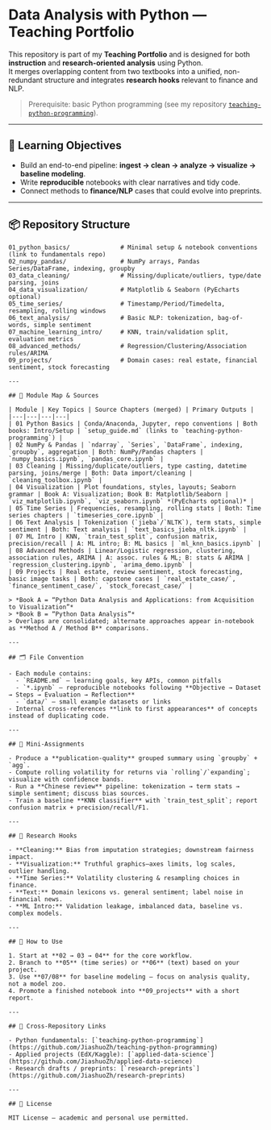 # Data Analysis with Python — Teaching Portfolio

This repository is part of my **Teaching Portfolio** and is designed for both **instruction** and **research-oriented analysis** using Python.  
It merges overlapping content from two textbooks into a unified, non-redundant structure and integrates **research hooks** relevant to finance and NLP.

> Prerequisite: basic Python programming (see my repository [`teaching-python-programming`](https://github.com/JiashuoZh/teaching-python-programming)).

---

## 🎯 Learning Objectives
- Build an end-to-end pipeline: **ingest → clean → analyze → visualize → baseline modeling**.
- Write **reproducible** notebooks with clear narratives and tidy code.
- Connect methods to **finance/NLP** cases that could evolve into preprints.

---

## 📦 Repository Structure

```text
01_python_basics/              # Minimal setup & notebook conventions (link to fundamentals repo)
02_numpy_pandas/               # NumPy arrays, Pandas Series/DataFrame, indexing, groupby
03_data_cleaning/              # Missing/duplicate/outliers, type/date parsing, joins
04_data_visualization/         # Matplotlib & Seaborn (PyEcharts optional)
05_time_series/                # Timestamp/Period/Timedelta, resampling, rolling windows
06_text_analysis/              # Basic NLP: tokenization, bag-of-words, simple sentiment
07_machine_learning_intro/     # KNN, train/validation split, evaluation metrics
08_advanced_methods/           # Regression/Clustering/Association rules/ARIMA
09_projects/                   # Domain cases: real estate, financial sentiment, stock forecasting

---

## 🧭 Module Map & Sources

| Module | Key Topics | Source Chapters (merged) | Primary Outputs |
|---|---|---|---|
| 01 Python Basics | Conda/Anaconda, Jupyter, repo conventions | Both books: Intro/Setup | `setup_guide.md` (links to `teaching-python-programming`) |
| 02 NumPy & Pandas | `ndarray`, `Series`, `DataFrame`, indexing, `groupby`, aggregation | Both: NumPy/Pandas chapters | `numpy_basics.ipynb`, `pandas_core.ipynb` |
| 03 Cleaning | Missing/duplicate/outliers, type casting, datetime parsing, joins/merge | Both: Data import/cleaning | `cleaning_toolbox.ipynb` |
| 04 Visualization | Plot foundations, styles, layouts; Seaborn grammar | Book A: Visualization; Book B: Matplotlib/Seaborn | `viz_matplotlib.ipynb`, `viz_seaborn.ipynb` *(PyEcharts optional)* |
| 05 Time Series | Frequencies, resampling, rolling stats | Both: Time series chapters | `timeseries_core.ipynb` |
| 06 Text Analysis | Tokenization (`jieba`/`NLTK`), term stats, simple sentiment | Both: Text analysis | `text_basics_jieba_nltk.ipynb` |
| 07 ML Intro | KNN, `train_test_split`, confusion matrix, precision/recall | A: ML intro; B: ML basics | `ml_knn_basics.ipynb` |
| 08 Advanced Methods | Linear/Logistic regression, clustering, association rules, ARIMA | A: assoc. rules & ML; B: stats & ARIMA | `regression_clustering.ipynb`, `arima_demo.ipynb` |
| 09 Projects | Real estate, review sentiment, stock forecasting, basic image tasks | Both: capstone cases | `real_estate_case/`, `finance_sentiment_case/`, `stock_forecast_case/` |

> *Book A = “Python Data Analysis and Applications: from Acquisition to Visualization”*  
> *Book B = “Python Data Analysis”*  
> Overlaps are consolidated; alternate approaches appear in-notebook as **Method A / Method B** comparisons.

---

## 🗂️ File Convention

- Each module contains:
  - `README.md` — learning goals, key APIs, common pitfalls  
  - `*.ipynb` — reproducible notebooks following **Objective → Dataset → Steps → Evaluation → Reflection**  
  - `data/` — small example datasets or links
- Internal cross-references **link to first appearances** of concepts instead of duplicating code.

---

## 🧪 Mini-Assignments

- Produce a **publication-quality** grouped summary using `groupby` + `agg`.
- Compute rolling volatility for returns via `rolling`/`expanding`; visualize with confidence bands.
- Run a **Chinese review** pipeline: tokenization → term stats → simple sentiment; discuss bias sources.
- Train a baseline **KNN classifier** with `train_test_split`; report confusion matrix + precision/recall/F1.

---

## 🔬 Research Hooks

- **Cleaning:** Bias from imputation strategies; downstream fairness impact.  
- **Visualization:** Truthful graphics—axes limits, log scales, outlier handling.  
- **Time Series:** Volatility clustering & resampling choices in finance.  
- **Text:** Domain lexicons vs. general sentiment; label noise in financial news.  
- **ML Intro:** Validation leakage, imbalanced data, baseline vs. complex models.

---

## 🚀 How to Use

1. Start at **02 → 03 → 04** for the core workflow.  
2. Branch to **05** (time series) or **06** (text) based on your project.  
3. Use **07/08** for baseline modeling — focus on analysis quality, not a model zoo.  
4. Promote a finished notebook into **09_projects** with a short report.

---

## 🔗 Cross-Repository Links

- Python fundamentals: [`teaching-python-programming`](https://github.com/JiashuoZh/teaching-python-programming)  
- Applied projects (EdX/Kaggle): [`applied-data-science`](https://github.com/JiashuoZh/applied-data-science)  
- Research drafts / preprints: [`research-preprints`](https://github.com/JiashuoZh/research-preprints)

---

## 📜 License

MIT License — academic and personal use permitted.
